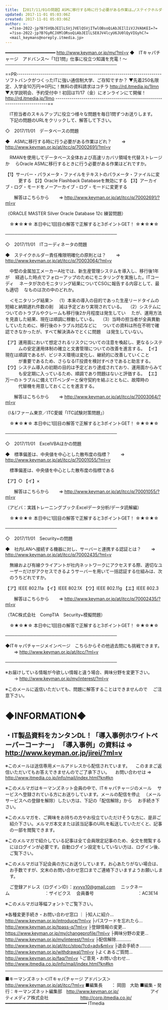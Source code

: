 ```yaml
---
title: 【2017/11/01の問題】ASMに移行する時に行う必要がある作業は…/ステイクホルダー責任権限明確化の原則と…＜ITキャパチャージ アドバンス＞
updated: 2017-11-01 05:03:06Z
created: 2017-11-01 05:03:06Z
author: >-
  =?iso-2022-jp?B?SVQbJEIlLSVjJVElQSVjITwlOBsoQiAbJEIlIiVJJVAbKEI=?=
  =?iso-2022-jp?B?GyRCJXMlORsoQiAbJEIlLSE8JV4lcyU6JU0lQyVIGyhC?=
  <mail_keymans@noreply.itmedia.jp>
---
```


━━━━━━━━━━━━━━━━━━━ http://www.keyman.or.jp/my/?ml=v
◆　ITキャパチャージ　アドバンス〜「1日1問」仕事に役立つ知識を充電！〜
────────────────────────────────────

==PR------------------------------------------------------------------------
ソフトバンクがつくったITに強い通信制大学、ご存知ですか？
▼先着250名限定、入学金10万円⇒0円に！無料の資料請求はコチラ
 http://rd.itmedia.jp/1lmn
▼大学説明会、予約受付中！初回は11/17（金）にオンラインにて開催！
 http://rd.itmedia.jp/1lmo
--------------------------------------------------------------------------==

　IT担当者のスキルアップに役立つ様々な問題を毎日1問ずつお送りします。
　下記の問題のURLをクリックして、解答して下さい。

◇　2017/11/01　データベースの問題

◆　ASMに移行する時に行う必要がある作業はどれ？
　　⇒ http://www.keyman.or.jp/at/itcc/q/70002691/?ml=v

　RMANを使用してデータベース全体および高速リカバリ領域を代替ストレージか
　らOracle ASMに移行するときに行う必要がある作業はどれですか。

【1】サーバー・パラメータ・ファイルをテキストのパラメータ・ファイルに変
　　　更する
【2】Oracle Flashback Databaseを無効にする
【3】アーカイブ・ログ・モードをノーアーカイブ・ログ・モードに変更する

　　解答はこちらから
　　⇒ http://www.keyman.or.jp/at/itcc/q/70002691/?ml=v

（ORACLE MASTER Silver Oracle Database 12c 練習問題）

　☆★☆★☆ 本日中に1回目の解答で正解すると3ポイントGET！ ☆★☆★☆

────────────────────────────────────

◇　2017/11/01　ITコーディネータの問題

◆　ステイクホルダー責任権限明確化の原則とは？
　　⇒ http://www.keyman.or.jp/at/itcc/q/70003064/?ml=v

　中堅の金属加工メーカーA社では、新生産管理システムを導入し、移行後1年が
　経過した時点でフォローアップのためにモニタリングを実施した。ITコーディ
　ネータが次のモニタリング結果についてCSOに報告する内容として、最も適切
　なものは次の中のどれか。

　＜モニタリング結果＞
　（1）本来の導入の目的であった生産リードタイムの短縮と納期遅れ件数の削
　減は予定どおり実現されている。
　（2）システムについてのトラブルやクレームも移行後2か月程度は発生してい
　たが、運用方法を見直した結果、現在は順調に稼動している。
　（3）当時の担当者が全員異動していたために、移行後のトラブル対応などに
　ついての資料は所在不明で確認できなかったが、すべて解決済みでとくに問題
　は発生していない。

【ア】運用面において想定されるリスクについての注意を喚起し、更なるシステ
　　　ムの安定運用体制の確立と文書管理についての改善を進言する。
【イ】現在は順調であるが、ビジネス環境は変化し、継続的に改善していくこと
　　　が重要であるため、さらなるIT投資を検討すべきであると助言する。
【ウ】システム導入の初期の目的は予定どおり達成されており、運用面からみて
　　　も安定期に入っているため、順調であり問題はないと評価する。
【エ】万一のトラブルに備えてITベンダーと保守契約を結ぶとともに、故障時の
　　　代替機を用意しておくことを進言する。

　　解答はこちらから
　　⇒ http://www.keyman.or.jp/at/itcc/q/70003064/?ml=v

（I＆Iファーム東京／ITC愛媛「ITC試験対策問題」）

　☆★☆★☆ 本日中に1回目の解答で正解すると3ポイントGET！ ☆★☆★☆

────────────────────────────────────

◇　2017/11/01　ExcelVBAほかの問題

◆　標準偏差は、中央値を中心とした散布度の指標？
　　⇒ http://www.keyman.or.jp/at/itcc/q/70001055/?ml=v

　標準偏差は、中央値を中心とした散布度の指標である

【ア】○
【イ】×

　　解答はこちらから
　　⇒ http://www.keyman.or.jp/at/itcc/q/70001055/?ml=v

（アビバ：実践トレーニングブック:Excelデータ分析/データ読解編）

　☆★☆★☆ 本日中に1回目の解答で正解すると3ポイントGET！ ☆★☆★☆

────────────────────────────────────

◇　2017/11/01　Security+の問題

◆　社内LANへ接続する機器に対し、サーバーと連携する認証とは？
　　⇒ http://www.keyman.or.jp/at/itcc/q/70002435/?ml=v

　無線および有線クライアントが社内ネットワークにアクセスする際、適切なユ
　ーザーだけがアクセスできるようサーバーを用いて一括認証する仕組みは、次
　のうちどれですか。

【ア】IEEE 802.11a
【イ】IEEE 802.1X
【ウ】IEEE 802.11g
【エ】IEEE 802.3

　　解答はこちらから
　　⇒ http://www.keyman.or.jp/at/itcc/q/70002435/?ml=v

（TAC株式会社　CompTIA　Security+模擬問題）

　☆★☆★☆ 本日中に1回目の解答で正解すると3ポイントGET！ ☆★☆★☆

────────────────────────────────────

◆ITキャパチャージメインページ　こちらからその他過去問にも挑戦できます。
　　⇒ http://www.keyman.or.jp/at/itcc/?ml=v

────────────────────────────────────

※お届けしている情報が今欲しい情報と違う場合、興味分野を変更下さい。
　　→ http://www.keyman.or.jp/my/interest/?ml=v

※このメールに返信いただいても、問題に解答することはできませんので
　ご注意下さい。

◆INFORMATION◆
========================================================================
・IT製品資料をカンタンDL！「導入事例ホワイトペーパーコーナー」
「導入事例」の資料は ⇒ http://www.keyman.or.jp/jirei/?ml=v
------------------------------------------------------------------------
※このメールは送信専用メールアドレスから配信されています。
　このままご返信いただいてもお答えできませんのでご了承下さい。
　お問い合わせは ⇒ http://www.itmedia.co.jp/info/mail/index.html?kn#kn

※このメルマガはキーマンズネット会員の中で、ITキャパチャージのメール
　サービスへ登録されている方にお送りしています。メールの配信を停止
　（メールサービスへの登録を解除）したい方は、下記の「配信解除」から
　お手続き下さい。

※このメルマガを、ご興味をお持ちの方やお役立ていただけそうな方に、是非ご
　紹介下さい。メルマガ本文または該当記事のURLを転送していただくと、記事
　の一部を閲覧できます。

※このメルマガで紹介している記事は全て会員限定記事のため、全文を閲覧する
　にはログインが必要です。自動ログイン設定をしていない方は、ログイン後、
　ご覧下さい。

※このメルマガは下記会員の方にお送りしています。お心あたりがない場合は、
　お手数ですが、文末のお問い合わせ窓口までご連絡下さいますようお願いしま
　す。

　ご登録アドレス（ログインID）：[xyvyx10@gmail.com](mailto:xyvyx10@gmail.com)
　ニックネーム　　　　　　　　：ザイビクス
　会員番号　　　　　　　　　　：AC3E14

※このメルマガは等幅フォントでご覧下さい。

※各種変更手続き・お問い合わせ窓口
｜
├知人に紹介… http://www.keyman.or.jp/introduce/?ml=v
├パスワードを忘れたら… http://www.keyman.or.jp/tpass-q/?ml=v
├登録情報の変更… https://www.keyman.or.jp/my/changeprofile/?ml=v
├興味分野の変更… http://www.keyman.or.jp/my/interest/?ml=v
├配信解除………… http://www.keyman.or.jp/at/itcc/stop/?cd=adv&ml=v
├退会手続き……… http://www.keyman.or.jp/withdrawal/?ml=v
├よくあるご質問… http://www.keyman.or.jp/faq/?ml=v
└ご意見・お問い合わせ… http://www.itmedia.co.jp/info/mail/index.html?kn#kn

------------------------------------------------------------------------
■キーマンズネット＜ITキャパチャージ アドバンス＞
 http://www.keyman.or.jp/at/itcc/?ml=v
■編集長　　： 岡田　大助
■編集・発行：キーマンズネット編集部　http://www.keyman.or.jp/
　　　　　　　アイティメディア株式会社
　　　　　　　http://corp.itmedia.co.jp/
━━━━━━━━━━━━━━━━━━━━━━━━━━━━━━━ ITmedia